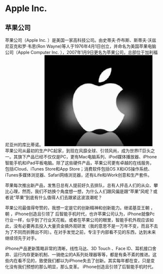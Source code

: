 # Apple Inc.
## 苹果公司
苹果公司（Apple Inc. ）是美国一家高科技公司。由史蒂夫·乔布斯、斯蒂夫·沃兹尼亚克和罗·韦恩(Ron Wayne)等人于1976年4月1日创立，并命名为美国苹果电脑公司（Apple Computer Inc. ），2007年1月9日更名为苹果公司，总部位于加利福尼亚州的库比蒂诺。
![](https://github.com/Tiantian0616/swi-homework/raw/master/apple.png)
![]()
![]()
苹果公司从最初的生产PC起家，到现在风靡全球、引领风尚，成为世界IT巨头之一。其旗下产品已经不仅仅是PC，更有Mac电脑系列、iPod媒体播放器、iPhone智能手机和iPad平板电脑。除了这些硬件产品，苹果公司更有卓越的在线服务，包括iCloud、iTunes Store和App Store；消费软件包括OS X和iOS操作系统、iTunes多媒体浏览器、Safari网络浏览器，还有iLife和iWork创意和生产套件。

苹果每次推出新产品，发售日总有人提前好久去排队，总有人抨击人们的从众、攀比心理，然而，我们不妨换个角度想一想，为什么人们跟风偏是跟“苹果”风呢？或者说“苹果”到底有什么值得人们去跟紧这波浪潮呢？

苹果公司最值得夸赞的，我想一定是它的创新精神和创新能力。继诺基亚王朝 ，朝 ，iPhone创造且引领了 后智能手机时代，也许苹果公司认为，iPhone就像Pc行业一样，似乎到了行业天花板。或者在苹果公司的眼里，智能手机外观应该如此，没有必要再去投入大量资金搞外观研发（我的意思不是一万年不变，而且不去为了不同而折腾出不同）。在对手发觉之前，专注于内部看不见的东西，达到未来继续领先于对手。

iPhone产品更新策略非常的清晰，线性马达、3D Touch 、Face ID、耳机接口舍弃、运行内存更新机制、一骑绝尘的A系列处理器等等，都是有条不紊的推进。这些内在看不见的，致使我们都以为iPhone失去了创新。其实每年都在变，只是变化没有我们预想的那么明显，那么变革。
iPhone创造且引领了后智能手机时代。

